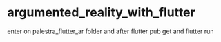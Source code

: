 # argumented_reality_with_flutter
 
enter on palestra_flutter_ar folder and after flutter pub get and flutter run
